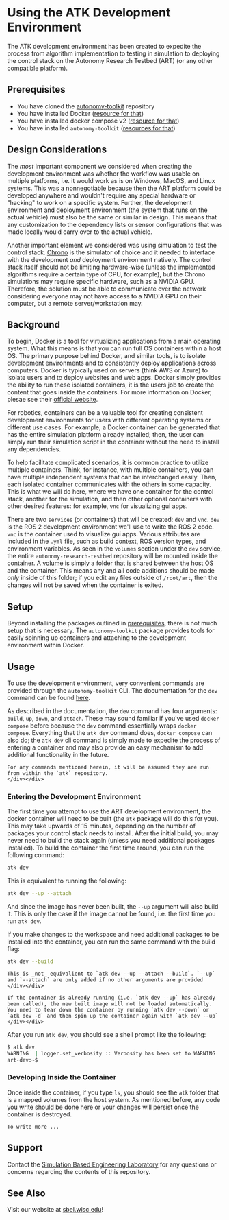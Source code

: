 # Using the ATK Development Environment

The ATK development environment has been created to expedite the process from algorithm implementation to testing in simulation to deploying the control stack on the Autonomy Research Testbed (ART) (or any other compatible platform). 

## Prerequisites

- You have cloned the [autonomy-toolkit](https://github.com/uwsbel/autonomy-toolkit) repository
- You have installed Docker ([resource for that](https://docs.docker.com/get-docker/))
- You have installed docker compose v2 ([resource for that](https://docs.docker.com/compose/cli-command/))
- You have installed `autonomy-toolkit` ([resources for that](https://projects.sbel.org/autonomy-toolkit/setup.html))

## Design Considerations

The _most_ important component we considered when creating the development environment was whether the workflow was usable on multiple platforms, i.e. it would work as is on Windows, MacOS, and Linux systems. This was a nonnegotiable because then the ART platform could be developed anywhere and wouldn't require any special hardware or "hacking" to work on a specific system. Further, the development environment and deployment environment (the system that runs on the actual vehicle) must also be the same or similar in design. This means that any customization to the dependency lists or sensor configurations that was made locally would carry over to the actual vehicle.

Another important element we considered was using simulation to test the control stack. [Chrono](https://projectchrono.org) is the simulator of choice and it needed to interface with the development _and_ deployment environment natively. The control stack itself should not be limiting hardware-wise (unless the implemented algorithms require a certain type of CPU, for example), but the Chrono simulations may require specific hardware, such as a NVIDIA GPU. Therefore, the solution must be able to communicate over the network considering everyone may not have access to a NVIDIA GPU on their computer, but a remote server/workstation may.

## Background

To begin, Docker is a tool for virtualizing applications from a main operating system. What this means is that you can run full OS containers within a host OS. The primary purpose behind Docker, and similar tools, is to isolate development environments and to consistently deploy applications across computers. Docker is typically used on servers (think AWS or Azure) to isolate users and to deploy websites and web apps. Docker simply provides the ability to run these isolated containers, it is the users job to create the content that goes inside the containers. For more information on Docker, plesae see their [official website](https://www.docker.com/).

For robotics, containers can be a valuable tool for creating consistent development environments for users with different operating systems or different use cases. For example, a Docker container can be generated that has the entire simulation platform already installed; then, the user can simply run their simulation script in the container without the need to install any dependencies.

To help facilitate complicated scenarios, it is common practice to utilize multiple containers. Think, for instance, with multiple containers, you can have multiple independent systems that can be interchanged easily. Then, each isolated container communicates with the others in some capacity. This is what we will do here, where we have one container for the control stack, another for the simulation, and then other optional containers with other desired features: for example, `vnc` for visualizing gui apps.

There are two `services` (or containers) that will be created: `dev` and `vnc`. `dev` is the ROS 2 development environment we'll use to write the ROS 2 code. `vnc` is the container used to visualize gui apps. Various attributes are included in the `.yml` file, such as build context, ROS version types, and environment variables. As seen in the `volumes` section under the `dev` service, the entire `autonomy-research-testbed` repository will be mounted inside the container. A [volume](https://docs.docker.com/storage/volumes/) is simply a folder that is shared between the host OS and the container. This means any and all code additions should be made _only_ inside of this folder; if you edit any files outside of `/root/art`, then the changes will not be saved when the container is exited.

## Setup

Beyond installing the packages outlined in [prerequisites](#prerequisites), there is not much setup that is necessary. The `autonomy-toolkit` package provides tools for easily spinning up containers and attaching to the development environment within Docker.

## Usage

To use the development environment, very convenient commands are provided through the `autonomy-toolkit` CLI. The documentation for the `dev` command can be found [here](http://projects.sbel.org/autonomy-toolkit/usage/cli.html#dev).

As described in the documentation, the `dev` command has four arguments: `build`, `up`, `down`, and `attach`. These may sound familiar if you've used `docker compose` before because the `dev` command essentially wraps `docker compose`. Everything that the `atk dev` command does, `docker compose` can also do; the `atk dev` cli command is simply made to expedite the process of entering a container and may also provide an easy mechanism to add additional functionality in the future.

```{note}
For any commands mentioned herein, it will be assumed they are run from within the `atk` repository.
</div></div>
```

### Entering the Development Environment

The first time you attempt to use the ART development environment, the docker container will need to be built (the `atk` package will do this for you). This may take upwards of 15 minutes, depending on the number of packages your control stack needs to install. After the initial build, you may never need to build the stack again (unless you need additional packages installed). To build the container the first time around, you can run the following command:

```bash
atk dev
```

This is equivalent to running the following:

```bash
atk dev --up --attach
```

And since the image has never been built, the `--up` argument will also build it. This is only the case if the image cannot be found, i.e. the first time you run `atk dev`.

If you make changes to the workspace and need additional packages to be installed into the container, you can run the same command with the build flag:

```bash
atk dev --build
```

```{note}
This is _not_ equivalient to `atk dev --up --attach --build`. `--up` and `--attach` are only added if no other arguments are provided
</div></div> 
```

```{warning}
If the container is already running (i.e. `atk dev --up` has already been called), the new built image will not be loaded automatically. You need to tear down the container by running `atk dev --down` or `atk dev -d` and then spin up the container again with `atk dev --up`
</div></div> 
```

After you run `atk dev`, you should see a shell prompt like the following:

```bash
$ atk dev
WARNING  | logger.set_verbosity :: Verbosity has been set to WARNING
art-dev:~$
```

### Developing Inside the Container

Once inside the container, if you type `ls`, you should see the `atk` folder that is a mapped volumes from the host system. As mentioned before, any code you write should be done here or your changes will persist once the container is destroyed.

```{todo}
To write more ...
```

## Support

Contact the [Simulation Based Engineering Laboratory](mailto:negrut@wisc.edu) for any questions or concerns regarding the contents of this repository.

## See Also

Visit our website at [sbel.wisc.edu](https://sbel.wisc.edu)!

